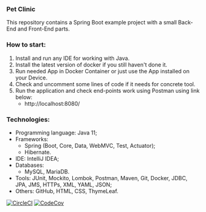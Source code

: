 ### Pet Clinic

This repository contains a Spring Boot example project with a small Back-End and Front-End parts.

### How to start:

1. Install and run any IDE for working with Java.
2. Install the latest version of docker if you still haven't done it.
3. Run needed App in Docker Container or just use the App installed on your Device.
4. Check and uncomment some lines of code if it needs for concrete tool.
5. Run the application and check end-points work using Postman using link below:
    - http://localhost:8080/

### Technologies:

- Programming language: Java 11;
- Frameworks:
    - Spring (Boot, Core, Data, WebMVC, Test, Actuator);
    - Hibernate.
- IDE: IntelliJ IDEA;
- Databases:
    - MySQL, MariaDB.
- Tools: JUnit, Mockito, Lombok, Postman, Maven, Git, Docker, JDBC, JPA, JMS, HTTPs, XML, YAML, JSON;
- Others: GitHub, HTML, CSS, ThymeLeaf.

[![CircleCI](https://app.circleci.com/pipelines/github/Crazy-pro/pet-clinic.svg?style=svg)](https://app.circleci.com/pipelines/github/Crazy-pro/pet-clinic)
[![CodeCov](https://codecov.io/pipelines/github/Crazy-pro/pet-clinic/branch/master/graph/badge.svg)](https://codecov.io/pipelines/github/Crazy-pro/pet-clinic)
